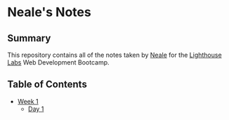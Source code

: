 # Neale's Notes
## Summary 
This repository contains all of the notes taken by [Neale](https://github.com/NealePT) for the [Lighthouse Labs](https://www.lighthouselabs.ca/) Web Development Bootcamp.

## Table of Contents
* [Week 1](/Week_1)
  * [Day 1](/Week_1/Day_1)
